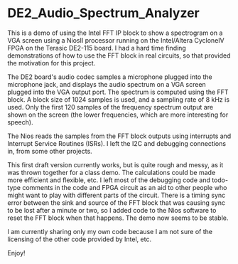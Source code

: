 # DE2_Audio_Spectrum_Analyzer

This is a demo of using the Intel FFT IP block to show a spectrogram on a VGA screen using a NiosII processor running on the Intel/Altera CycloneIV FPGA on the Terasic DE2-115 board.  I had a hard time finding demonstrations of how to use the FFT block in real circuits, so that provided the motivation for this project.

The DE2 board's audio codec samples a microphone plugged into the microphone jack, and displays the audio spectrum on a VGA screen plugged into the VGA output port.  The spectrum is computed using the FFT block.  A block size of 1024 samples is used, and a sampling rate of 8 kHz is used.  Only the first 120 samples of the frequency spectrum output are shown on the screen (the lower frequencies, which are more interesting for speech).

The Nios reads the samples from the FFT block outputs using interrupts and Interrupt Service Routines (ISRs).  I left the I2C and debugging connections in, from some other projects.

This first draft version currently works, but is quite rough and messy, as it was thrown together for a class demo.  The calculations could be made more efficient and flexible, etc.  I left most of the debugging code and todo-type comments in the code and FPGA circuit as an aid to other people who might want to play with different parts of the circuit.   There is a timing sync error between the sink and source of the FFT block that was causing sync to be lost after a minute or two, so I added code to the Nios software to reset the FFT block when that happens.  The demo now seems to be stable.

I am currently sharing only my own code because I am not sure of the licensing of the other code provided by Intel, etc.

Enjoy!
